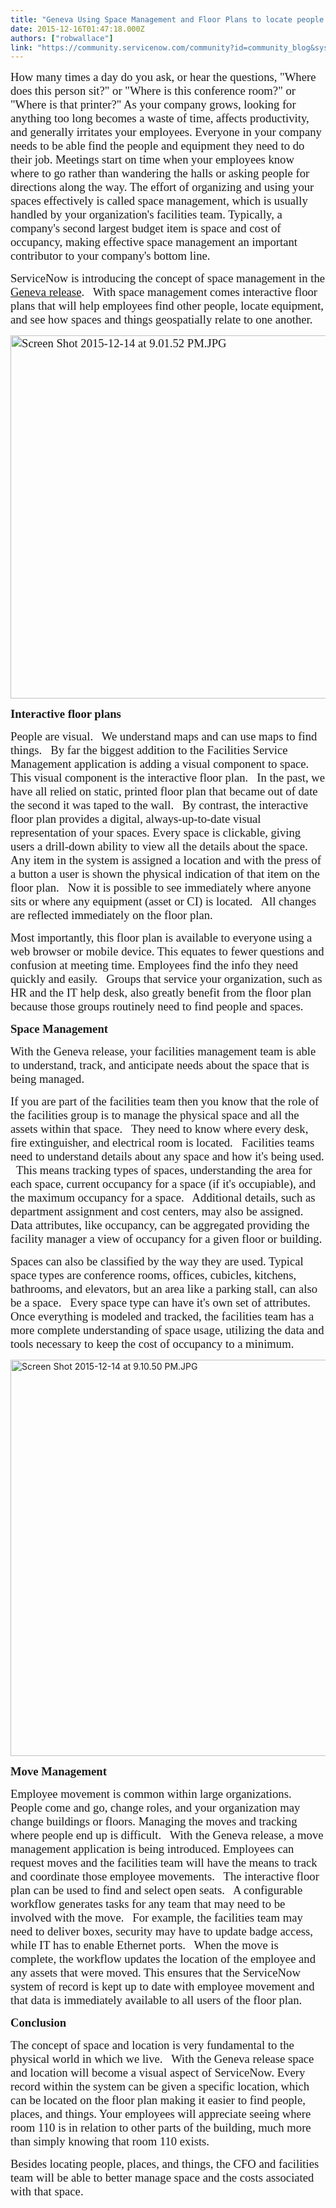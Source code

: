 ```yaml
---
title: "Geneva Using Space Management and Floor Plans to locate people places and things"
date: 2015-12-16T01:47:18.000Z
authors: ["robwallace"]
link: "https://community.servicenow.com/community?id=community_blog&sys_id=0cbc2a25dbd0dbc01dcaf3231f961926"
---
```

<p><span style="font-size: 14.0pt; font-family: Calibri;">How many times a day do you ask, or hear the questions, "Where does this person sit?" or "Where is this conference room?" or "Where is that printer?" As your company grows, looking for anything too long becomes a waste of time, affects productivity, and generally irritates your employees. Everyone in your company needs to be able find the people and equipment they need to do their job. Meetings start on time when your employees know where to go rather than wandering the halls or asking people for directions along the way. The effort of organizing and using your spaces effectively is called space management, which is usually handled by your organization's facilities team. Typically, a company's second largest budget item is space and cost of occupancy, making effective space management an important contributor to your company's bottom line.   </span></p><p></p><p><span style="font-size: 14.0pt; font-family: Calibri;">ServiceNow is introducing the concept of space management in the <a title="" _jive_internal="true" href="/community?id=community_article&sys_id=a5dca665dbd0dbc01dcaf3231f961928">Geneva release</a>.   With space management comes interactive floor plans that will help employees find other people, locate equipment, and see how spaces and things geospatially relate to one another. </span></p><p></p><p><span style="font-size: 14.0pt; font-family: Calibri;"><img   alt="Screen Shot 2015-12-14 at 9.01.52 PM.JPG" class="image-1 jive-image" height="581" src="4cf6c846dbd8db048c8ef4621f9619d8.iix" style="width: 1003px; height: 580.7829747427502px;" width="1003"/></span></p><p></p><p><span style="font-size: 14.0pt; font-family: Calibri;"><strong>Interactive floor plans</strong></span></p><p><span style="font-size: 14.0pt; font-family: Calibri;">People are visual.   We understand maps and can use maps to find things.   By far the biggest addition to the Facilities Service Management application is adding a visual component to space.   This visual component is the interactive floor plan.   In the past, we have all relied on static, printed floor plan that became out of date the second it was taped to the wall.   By contrast, the interactive floor plan provides a digital, always-up-to-date visual representation of your spaces. Every space is clickable, giving users a drill-down ability to view all the details about the space.   Any item in the system is assigned a location and with the press of a button a user is shown the physical indication of that item on the floor plan.   Now it is possible to see immediately where anyone sits or where any equipment (asset or CI) is located.   All changes are reflected immediately on the floor plan.   </span></p><p></p><p><span style="font-size: 14.0pt; font-family: Calibri;">Most importantly, this floor plan is available to everyone using a web browser or mobile device. This equates to fewer questions and confusion at meeting time. Employees find the info they need quickly and easily.   Groups that service your organization, such as HR and the IT help desk, also greatly benefit from the floor plan because those groups routinely need to find people and spaces. </span></p><p></p><p><span style="font-size: 14.0pt; font-family: Calibri;"><strong>Space Management</strong></span></p><p><span style="font-size: 14.0pt; font-family: Calibri;">With the Geneva release, your facilities management team is able to understand, track, and anticipate needs about the space that is being managed.   </span></p><p></p><p><span style="font-size: 14.0pt; font-family: Calibri;">If you are part of the facilities team then you know that the role of the facilities group is to manage the physical space and all the assets within that space.   They need to know where every desk, fire extinguisher, and electrical room is located.   Facilities teams need to understand details about any space and how it's being used.   This means tracking types of spaces, understanding the area for each space, current occupancy for a space (if it's occupiable), and the maximum occupancy for a space.   Additional details, such as department assignment and cost centers, may also be assigned. Data attributes, like occupancy, can be aggregated providing the facility manager a view of occupancy for a given floor or building. </span></p><p></p><p><span style="font-size: 14.0pt; font-family: Calibri;">Spaces can also be classified by the way they are used. Typical space types are conference rooms, offices, cubicles, kitchens, bathrooms, and elevators, but an area like a parking stall, can also be a space.   Every space type can have it's own set of attributes.   Once everything is modeled and tracked, the facilities team has a more complete understanding of space usage, utilizing the data and tools necessary to keep the cost of occupancy to a minimum. </span></p><p></p><p><img   alt="Screen Shot 2015-12-14 at 9.10.50 PM.JPG" class="image-2 jive-image" height="634" src="c795e446db14d704ed6af3231f961945.iix" style="width: 1006px; height: 634.429px;" width="1006"/></p><p></p><p><span style="font-size: 14.0pt; font-family: Calibri;"><strong>Move Management</strong></span></p><p><span style="font-size: 14.0pt; font-family: Calibri;">Employee movement is common within large organizations.   People come and go, change roles, and your organization may change buildings or floors. Managing the moves and tracking where people end up is difficult.   With the Geneva release, a move management application is being introduced. Employees can request moves and the facilities team will have the means to track and coordinate those employee movements.   The interactive floor plan can be used to find and select open seats.   A configurable workflow generates tasks for any team that may need to be involved with the move.   For example, the facilities team may need to deliver boxes, security may have to update badge access, while IT has to enable Ethernet ports.   When the move is complete, the workflow updates the location of the employee and any assets that were moved. This ensures that the ServiceNow system of record is kept up to date with employee movement and that data is immediately available to all users of the floor plan. </span></p><p></p><p><span style="font-size: 14.0pt; font-family: Calibri;"><strong>Conclusion</strong></span></p><p><span style="font-size: 14.0pt; font-family: Calibri;">The concept of space and location is very fundamental to the physical world in which we live.   With the Geneva release space and location will become a visual aspect of ServiceNow. Every record within the system can be given a specific location, which can be located on the floor plan making it easier to find people, places, and things. Your employees will appreciate seeing where room 110 is in relation to other parts of the building, much more than simply knowing that room 110 exists.</span></p><p></p><p><span style="font-size: 14.0pt; font-family: Calibri;">Besides locating people, places, and things, the CFO and facilities team will be able to better manage space and the costs associated with that space.</span></p>